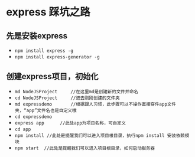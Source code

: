 # express 踩坑之路
## 先是安装express
- `npm install express -g`
- `npm install express-generator -g`
## 创建express项目，初始化
- `md NodeJSProject     //在这里md是创建新的文件并命名`
- `cd NodeJSProject     //进去刚刚创建的文件夹`
- `md expressdemo       //根据跟人习惯，此步骤可以不操作直接穿件app文件夹，“app”文件名也是自定义哦`
- `cd expressdemo`
- `express app      //此处app为项目名称，可自定义`
- `cd app`
- `npm install //此处是提醒我们可以进入项目根目录，执行npm install 安装依赖模块`
- `npm start  //此处是提醒我们可以进入项目根目录，如何启动服务器`


